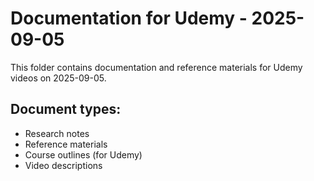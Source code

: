 # Documentation for Udemy - 2025-09-05

This folder contains documentation and reference materials for Udemy videos on 2025-09-05.

## Document types:
- Research notes
- Reference materials
- Course outlines (for Udemy)
- Video descriptions
